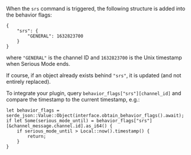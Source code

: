 When the `srs` command is triggered, the following structure is added into the behavior flags:

    {
        "srs": {
            "GENERAL": 1632823700
        }
    }

where `"GENERAL"` is the channel ID and `1632823700` is the Unix timestamp when Serious Mode ends.

If course, if an object already exists behind `"srs"`, it is updated (and not entirely replaced).

To integrate your plugin, query `behavior_flags["srs"][channel_id]` and compare the timestamp to the current timestamp, e.g.:

    let behavior_flags = serde_json::Value::Object(interface.obtain_behavior_flags().await);
    if let Some(serious_mode_until) = behavior_flags["srs"][&channel_message.channel.id].as_i64() {
        if serious_mode_until > Local::now().timestamp() {
            return;
        }
    }
